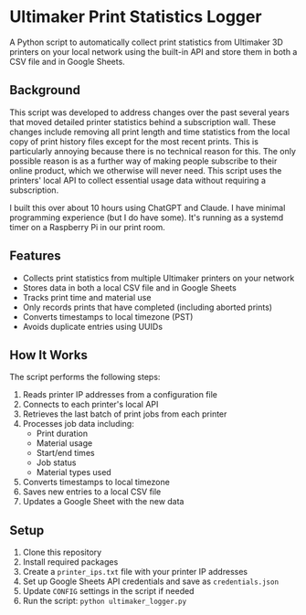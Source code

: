 # Ultimaker Print Statistics Logger

A Python script to automatically collect print statistics from Ultimaker 3D printers on your local network using the built-in API and store them in both a CSV file and in Google Sheets.

## Background

This script was developed to address changes over the past several years that moved detailed printer statistics behind a subscription wall. These changes include removing all print length and time statistics from the local copy of print history files except for the most recent prints. This is particularly annoying because there is no technical reason for this. The only possible reason is as a further way of making people subscribe to their online product, which we otherwise will never need. This script uses the printers' local API to collect essential usage data without requiring a subscription.

I built this over about 10 hours using ChatGPT and Claude. I have minimal programming experience (but I do have some).  It's running as a systemd timer on a Raspberry Pi in our print room.

## Features

* Collects print statistics from multiple Ultimaker printers on your network
* Stores data in both a local CSV file and in Google Sheets
* Tracks print time and material use
* Only records prints that have completed (including aborted prints)
* Converts timestamps to local timezone (PST)
* Avoids duplicate entries using UUIDs

## How It Works

The script performs the following steps:

1. Reads printer IP addresses from a configuration file
2. Connects to each printer's local API
3. Retrieves the last batch of print jobs from each printer
4. Processes job data including:
   - Print duration
   - Material usage
   - Start/end times
   - Job status
   - Material types used
5. Converts timestamps to local timezone
6. Saves new entries to a local CSV file
7. Updates a Google Sheet with the new data

## Setup

1. Clone this repository
2. Install required packages
3. Create a `printer_ips.txt` file with your printer IP addresses
4. Set up Google Sheets API credentials and save as `credentials.json`
5. Update `CONFIG` settings in the script if needed
6. Run the script: `python ultimaker_logger.py`
